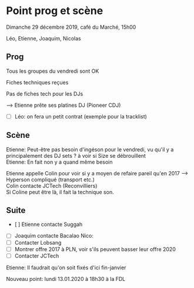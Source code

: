 # Point prog et scène

Dimanche 29 décembre 2019, café du Marché, 15h00

Léo, Etienne, Joaquim, Nicolas

## Prog

Tous les groupes du vendredi sont OK

Fiches techniques reçues

Pas de fiches tech pour les DJs

--> Etienne prête ses platines DJ (Pioneer CDJ)

* [ ] Léo: on fera un petit contrat (exemple pour la tracklist)

## Scène

Etienne: Peut-être pas besoin d'ingéson pour le vendredi, vu qu'il y a principalement des DJ sets ? à voir si Size se débrouillent  
Etienne: En fait non y a quand même besoin

Etienne appelle Colin pour voir si y a moyen de refaire pareil qu'en 2017
--> Hyperson compliqué (transport etc.)  
Colin contacte JCTech (Reconvilliers)  
Si Coline peut être là, il fait la technique son.

## Suite

- [ ] Etienne contacte Suggah
- [ ] Joaquim contacte Bacalao
Nico:
- [ ] Contacter Lobsang
- [ ] Montrer offre 2017 à PLN, voir s'ils peuvent basser leur offre 2020
- [ ] Contacter JCTech

Etienne: Il faudrait qu'on soit fixés d'ici fin-janvier

Nouveau point: lundi 13.01.2020 à 18h30 à la FDL